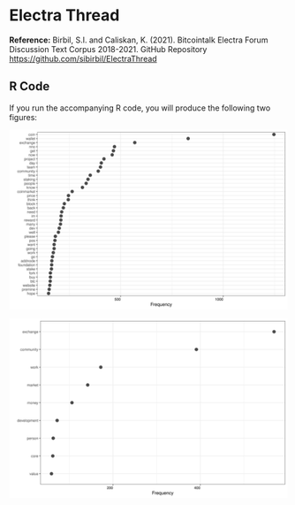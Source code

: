 # Electra Thread

**Reference:** Birbil, S.I. and Caliskan, K. (2021). Bitcointalk Electra Forum Discussion Text Corpus 2018-2021. GitHub Repository
https://github.com/sibirbil/ElectraThread

## R Code

If you run the accompanying R code, you will produce the following two figures:

![terms](img/term_frequencies_electra.png)

![socialterms](img/social_science_term_frequencies_electra.png)